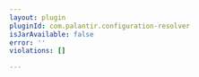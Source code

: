 ```yaml
---
layout: plugin
pluginId: com.palantir.configuration-resolver
isJarAvailable: false
error: ''
violations: []

---
```

